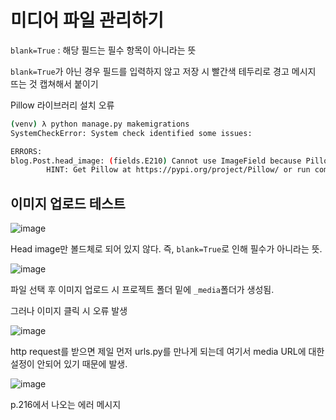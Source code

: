 # 미디어 파일 관리하기

`blank=True` : 해당 필드는 필수 항목이 아니라는 뜻

`blank=True`가 아닌 경우 필드를 입력하지 않고 저장 시 빨간색 테두리로 경고 메시지 뜨는 것 캡쳐해서 붙이기

Pillow 라이브러리 설치 오류

```bash
(venv) λ python manage.py makemigrations
SystemCheckError: System check identified some issues:

ERRORS:
blog.Post.head_image: (fields.E210) Cannot use ImageField because Pillow is not installed.
        HINT: Get Pillow at https://pypi.org/project/Pillow/ or run command "python -m pip install Pillow".
```

## 이미지 업로드 테스트

![image](https://user-images.githubusercontent.com/27791880/127999051-db57e5c8-0e58-4fc7-a7db-6495842379ac.png)

Head image만 볼드체로 되어 있지 않다. 즉, `blank=True`로 인해 필수가 아니라는 뜻.

![image](https://user-images.githubusercontent.com/27791880/127998868-461a9eae-a4fe-407b-a28a-72dd7ccc79ca.png)

파일 선택 후 이미지 업로드 시 프로젝트 폴더 밑에 `_media`폴더가 생성됨.

그러나 이미지 클릭 시 오류 발생

![image](https://user-images.githubusercontent.com/27791880/127999832-633d8264-85bd-4c60-a590-1db36fc8f153.png)

http request를 받으면 제일 먼저 urls.py를 만나게 되는데 여기서 media URL에 대한 설정이 안되어 있기 때문에 발생.

![image](https://user-images.githubusercontent.com/27791880/128003306-aff51305-e467-4691-8fa3-a2bccc994deb.png)

p.216에서 나오는 에러 메시지
